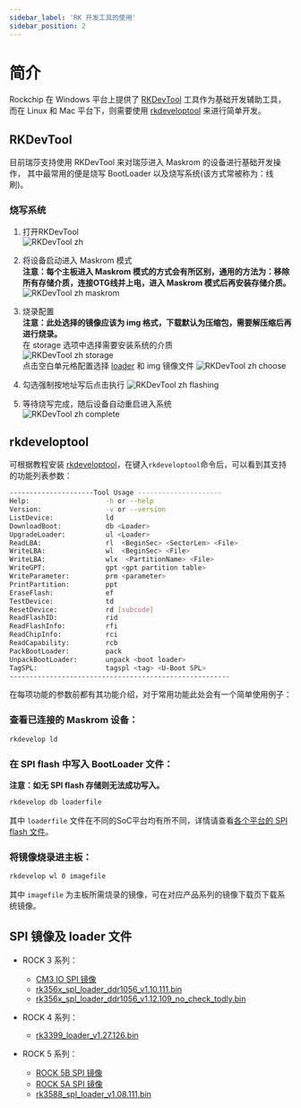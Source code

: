 ```yaml
---
sidebar_label: 'RK 开发工具的使用'
sidebar_position: 2
---
```


# 简介

Rockchip 在 Windows 平台上提供了 [RKDevTool](rk-dev-tool#windows) 工具作为基础开发辅助工具， 而在 Linux 和 Mac 平台下，则需要使用 [rkdeveloptool](rk-dev-tool#linuxmacos) 来进行简单开发。  

## RKDevTool

目前瑞莎支持使用 RKDevTool 来对瑞莎进入 Maskrom 的设备进行基础开发操作， 
其中最常用的便是烧写 BootLoader 以及烧写系统(该方式常被称为：线刷)。

### 烧写系统

1. 打开RKDevTool  
![RKDevTool zh](/img/configuration/rkdevtool-zh.webp)

2. 将设备启动进入 Maskrom 模式  
**注意：每个主板进入 Maskrom 模式的方式会有所区别，通用的方法为：移除所有存储介质，连接OTG线并上电，进入 Maskrom 模式后再安装存储介质。**  
![RKDevTool zh maskrom](/img/configuration/rkdevtool-zh-maskrom.webp)

3. 烧录配置  
**注意：此处选择的镜像应该为 img 格式，下载默认为压缩包，需要解压缩后再进行烧录。**  
在 storage 选项中选择需要安装系统的介质  
![RKDevTool zh storage](/img/configuration/rkdevtool-zh-storage.webp)  
点击空白单元格配置选择 [loader](#各个平台的-spi-flash-文件) 和 img 镜像文件 
![RKDevTool zh choose](/img/configuration/rkdevtool-zh-choose.webp) 

4. 勾选强制按地址写后点击执行
![RKDevTool zh flashing](/img/configuration/rkdevtool-zh-flashing.webp) 

5. 等待烧写完成，随后设备自动重启进入系统  
![RKDevTool zh complete](/img/configuration/rkdevtool-zh-complete.webp) 

## rkdeveloptool

可根据教程安装 [rkdeveloptool](rk-dev-tool#linuxmacos)，在键入`rkdeveloptool`命令后，可以看到其支持的功能列表参数：

```bash
---------------------Tool Usage ---------------------
Help:                   -h or --help
Version:                -v or --version
ListDevice:             ld
DownloadBoot:           db <Loader>
UpgradeLoader:          ul <Loader>
ReadLBA:                rl  <BeginSec> <SectorLen> <File>
WriteLBA:               wl  <BeginSec> <File>
WriteLBA:               wlx  <PartitionName> <File>
WriteGPT:               gpt <gpt partition table>
WriteParameter:         prm <parameter>
PrintPartition:         ppt
EraseFlash:             ef
TestDevice:             td
ResetDevice:            rd [subcode]
ReadFlashID:            rid
ReadFlashInfo:          rfi
ReadChipInfo:           rci
ReadCapability:         rcb
PackBootLoader:         pack
UnpackBootLoader:       unpack <boot loader>
TagSPL:                 tagspl <tag> <U-Boot SPL>
-------------------------------------------------------
```

在每项功能的参数前都有其功能介绍，对于常用功能此处会有一个简单使用例子：

### 查看已连接的 Maskrom 设备： 

```bash
rkdevelop ld
```
	
### 在 SPI flash 中写入 BootLoader 文件： 
**注意：如无 SPI flash 存储则无法成功写入。**

```bash
rkdevelop db loaderfile
```

其中 `loaderfile` 文件在不同的SoC平台均有所不同，详情请查看[各个平台的 SPI flash 文件](#各个平台的-spi-flash-文件)。  

### 将镜像烧录进主板：  

```bash
rkdevelop wl 0 imagefile
```

其中 `imagefile` 为主板所需烧录的镜像，可在对应产品系列的镜像下载页下载系统镜像。

## SPI 镜像及 loader 文件

 - ROCK 3 系列：  
	- [CM3 IO SPI 镜像](https://dl.radxa.com/rock3/images/loader/radxa-cm3-io/radxa-cm3-io-idbloader-g8684d740b9f.img)
	- [rk356x_spl_loader_ddr1056_v1.10.111.bin](https://dl.radxa.com/rock3/images/loader/radxa-cm3-io/rk356x_spl_loader_ddr1056_v1.10.111.bin)
	- [rk356x_spl_loader_ddr1056_v1.12.109_no_check_todly.bin](https://dl.radxa.com/rock3/images/loader/rk356x_spl_loader_ddr1056_v1.12.109_no_check_todly.bin)

 - ROCK 4 系列：  
	- [rk3399_loader_v1.27.126.bin](https://dl.radxa.com/rockpi4/images/loader/rk3399_loader_v1.27.126.bin)

 - ROCK 5 系列：  
	- [ROCK 5B SPI 镜像](https://dl.radxa.com/rock5/sw/images/loader/rock-5b/release/rock-5b-spi-image-gbf47e81-20230607.img)
	- [ROCK 5A SPI 镜像](https://dl.radxa.com/rock5/sw/images/loader/rock-5a/rock-5a-spi-image-g4b32117-20230605.img)
	- [rk3588_spl_loader_v1.08.111.bin](https://dl.radxa.com/rock5/sw/images/loader/rock-5b/rk3588_spl_loader_v1.08.111.bin)




